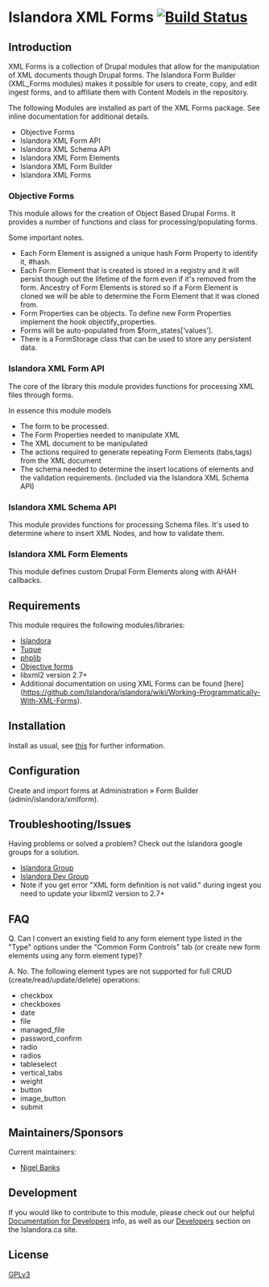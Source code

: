 # Islandora XML Forms [![Build Status](https://travis-ci.org/Islandora/islandora_xml_forms.png?branch=7.x)](https://travis-ci.org/Islandora/islandora_xml_forms)

## Introduction

XML Forms is a collection of Drupal modules that allow for the manipulation of XML documents though Drupal forms. The Islandora Form Builder (XML_Forms modules) makes it possible for users to create, copy, and edit ingest forms, and to affiliate them with Content Models in the repository.

The following Modules are installed as part of the XML Forms package. See inline documentation for additional details.

* Objective Forms
* Islandora XML Form API
* Islandora XML Schema API
* Islandora XML Form Elements
* Islandora XML Form Builder
* Islandora XML Forms

### Objective Forms

This module allows for the creation of Object Based Drupal Forms. It provides a number of functions and class for processing/populating forms.

Some important notes.

* Each Form Element is assigned a unique hash Form Property to identify it, #hash.
* Each Form Element that is created is stored in a registry and it will persist though out the lifetime of the form even if it's removed from the form. Ancestry of Form Elements is stored so if a Form Element is cloned we will be able to determine the Form Element that it was cloned from.
* Form Properties can be objects. To define new Form Properties implement the hook objectify_properties.
* Forms will be auto-populated from $form_states[‘values’].
* There is a FormStorage class that can be used to store any persistent data.

### Islandora XML Form API

The core of the library this module provides functions for processing XML files through forms.

In essence this module models

* The form to be processed.
* The Form Properties needed to manipulate XML
* The XML document to be manipulated
* The actions required to generate repeating Form Elements (tabs,tags) from the XML document
* The schema needed to determine the insert locations of elements and the validation requirements. (included via the Islandora XML Schema API)

### Islandora XML Schema API

This module provides functions for processing Schema files. It's used to determine where to insert XML Nodes, and how to validate them.

### Islandora XML Form Elements

This module defines custom Drupal Form Elements along with AHAH callbacks.

## Requirements

This module requires the following modules/libraries:

* [Islandora](https://github.com/islandora/islandora)
* [Tuque](https://github.com/islandora/tuque)
* [phplib](https://github.com/islandora/php_lib)
* [Objective forms](https://github.com/islandora/objective_forms)
* libxml2 version 2.7+
* Additional documentation on using XML Forms can be found [here] (https://github.com/Islandora/islandora/wiki/Working-Programmatically-With-XML-Forms).

## Installation

Install as usual, see [this](https://drupal.org/documentation/install/modules-themes/modules-7) for further information.

## Configuration

Create and import forms at Administration » Form Builder (admin/islandora/xmlform).

## Troubleshooting/Issues

Having problems or solved a problem? Check out the Islandora google groups for a solution.

* [Islandora Group](https://groups.google.com/forum/?hl=en&fromgroups#!forum/islandora)
* [Islandora Dev Group](https://groups.google.com/forum/?hl=en&fromgroups#!forum/islandora-dev)
* Note if you get error "XML form definition is not valid." during ingest you need to update your libxml2 version to 2.7+

## FAQ

Q. Can I convert an existing field to any form element type listed in the "Type" options under the "Common Form Controls" tab (or create new form elements using any form element type)?

A. No. The following element types are not supported for full CRUD (create/read/update/delete) operations:

  * checkbox
  * checkboxes
  * date
  * file 
  * managed_file
  * password_confirm
  * radio
  * radios
  * tableselect
  * vertical_tabs
  * weight
  * button
  * image_button
  * submit

## Maintainers/Sponsors

Current maintainers:

* [Nigel Banks](https://github.com/nigelgbanks)

## Development

If you would like to contribute to this module, please check out our helpful [Documentation for Developers](https://github.com/Islandora/islandora/wiki#wiki-documentation-for-developers) info, as well as our [Developers](http://islandora.ca/developers) section on the Islandora.ca site.

## License

[GPLv3](http://www.gnu.org/licenses/gpl-3.0.txt)
